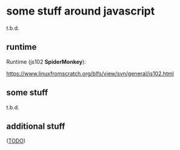 some stuff around javascript
============================

t.b.d.


runtime
-------

Runtime (js102 **SpiderMonkey**):

https://www.linuxfromscratch.org/blfs/view/svn/general/js102.html



some stuff
----------

t.b.d.


additional stuff
----------------

([TODO](TODO.md))

